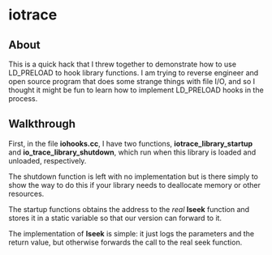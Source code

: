 # iotrace

## About

This is a quick hack that I threw together to demonstrate how to use
LD_PRELOAD to hook library functions.  I am trying to reverse engineer
and open source program that does some strange things with file I/O, and
so I thought it might be fun to learn how to implement LD_PRELOAD hooks
in the process. 

## Walkthrough

First, in the file **iohooks.cc**, I have two functions, **iotrace_library_startup**
and **io_trace_library_shutdown**, which run when this library is loaded and
unloaded, respectively.

The shutdown function is left with no implementation but is there simply
to show the way to do this if your library needs to deallocate memory or
other resources.

The startup functions obtains the address to the *real* **lseek** function
and stores it in a static variable so that our version can forward to it.

The implementation of **lseek** is simple: it just logs the parameters and
the return value, but otherwise forwards the call to the real seek
function.  


